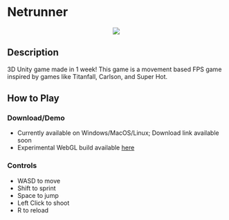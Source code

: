 # Netrunner

<p align="center">
  <img src="https://github.com/Andrew32A/netrunner/blob/main/ReadmeAssets/gameplay.gif">
</p>

## Description

3D Unity game made in 1 week! This game is a movement based FPS game inspired by games like Titanfall, Carlson, and Super Hot.

## How to Play

### Download/Demo

- Currently available on Windows/MacOS/Linux; Download link available soon
- Experimental WebGL build available [here](http://andrew-alsing.me/netrunner-webgl/)

### Controls

- WASD to move
- Shift to sprint
- Space to jump
- Left Click to shoot
- R to reload
